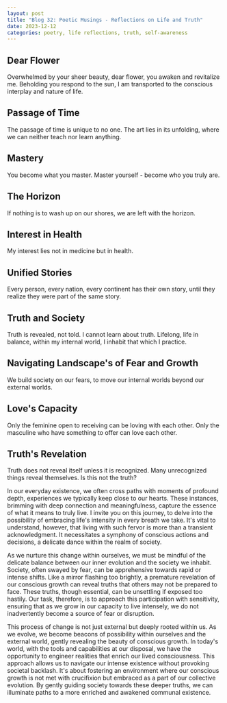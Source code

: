 ```yaml
---
layout: post
title: "Blog 32: Poetic Musings - Reflections on Life and Truth"
date: 2023-12-12
categories: poetry, life reflections, truth, self-awareness
---
```


## Dear Flower
Overwhelmed by your sheer beauty, dear flower, you awaken and revitalize me. Beholding you respond to the sun, I am transported to the conscious interplay and nature of life.

## Passage of Time
The passage of time is unique to no one. The art lies in its unfolding, where we can neither teach nor learn anything.

## Mastery
You become what you master. Master yourself - become who you truly are.

## The Horizon
If nothing is to wash up on our shores, we are left with the horizon.

## Interest in Health
My interest lies not in medicine but in health.

## Unified Stories
Every person, every nation, every continent has their own story, until they realize they were part of the same story.

## Truth and Society
Truth is revealed, not told. I cannot learn about truth. Lifelong, life in balance, within my internal world, I inhabit that which I practice. 

## Navigating Landscape's of Fear and Growth 
We build society on our fears, to move our internal worlds beyond our external worlds.

## Love's Capacity
Only the feminine open to receiving can be loving with each other. Only the masculine who have something to offer can love each other.

## Truth's Revelation
Truth does not reveal itself unless it is recognized. Many unrecognized things reveal themselves. Is this not the truth?

In our everyday existence, we often cross paths with moments of profound depth, experiences we typically keep close to our hearts. These instances, brimming with deep connection and meaningfulness, capture the essence of what it means to truly live. I invite you on this journey, to delve into the possibility of embracing life's intensity in every breath we take. It's vital to understand, however, that living with such fervor is more than a transient acknowledgment. It necessitates a symphony of conscious actions and decisions, a delicate dance within the realm of society.

As we nurture this change within ourselves, we must be mindful of the delicate balance between our inner evolution and the society we inhabit. Society, often swayed by fear, can be apprehensive towards rapid or intense shifts. Like a mirror flashing too brightly, a premature revelation of our conscious growth can reveal truths that others may not be prepared to face. These truths, though essential, can be unsettling if exposed too hastily. Our task, therefore, is to approach this participation with sensitivity, ensuring that as we grow in our capacity to live intensely, we do not inadvertently become a source of fear or disruption.

This process of change is not just external but deeply rooted within us. As we evolve, we become beacons of possibility within ourselves and the external world, gently revealing the beauty of conscious growth. In today's world, with the tools and capabilities at our disposal, we have the opportunity to engineer realities that enrich our lived consciousness. This approach allows us to navigate our intense existence without provoking societal backlash. It's about fostering an environment where our conscious growth is not met with crucifixion but embraced as a part of our collective evolution. By gently guiding society towards these deeper truths, we can illuminate paths to a more enriched and awakened communal existence.
